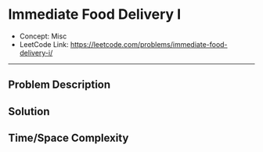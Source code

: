 # Immediate Food Delivery I

- Concept: Misc
- LeetCode Link: https://leetcode.com/problems/immediate-food-delivery-i/

---

## Problem Description

## Solution

## Time/Space Complexity

